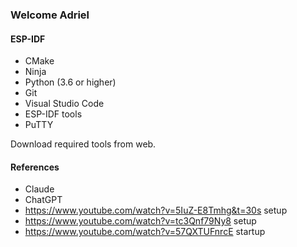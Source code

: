 ### Welcome Adriel
#### ESP-IDF
- CMake
- Ninja
- Python (3.6 or higher)
- Git
- Visual Studio Code
- ESP-IDF tools
- PuTTY

Download required tools from web. 
#### References
- Claude
- ChatGPT
- https://www.youtube.com/watch?v=5IuZ-E8Tmhg&t=30s setup
- https://www.youtube.com/watch?v=tc3Qnf79Ny8 setup
- https://www.youtube.com/watch?v=57QXTUFnrcE startup
